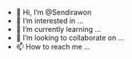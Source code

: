 - 👋 Hi, I’m @Sendirawon
- 👀 I’m interested in ...
- 🌱 I’m currently learning ...
- 💞️ I’m looking to collaborate on ...
- 📫 How to reach me ...

<!---
Sendirawon/Sendirawon is a ✨ special ✨ repository because its `README.md` (this file) appears on your GitHub profile.
You can click the Preview link to take a look at your changes.
--->
